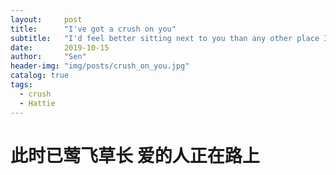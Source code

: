 ```yaml
---
layout:     post
title:      "I've got a crush on you"
subtitle:   "I'd feel better sitting next to you than any other place I can think of or imagine"
date:       2019-10-15
author:     "Sen"
header-img: "img/posts/crush_on_you.jpg"
catalog: true
tags:
  - crush
  - Hattie
---
```


# 此时已莺飞草长 爱的人正在路上

